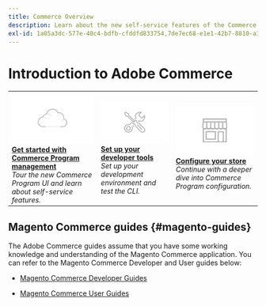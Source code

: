 ```yaml
---
title: Commerce Overview
description: Learn about the new self-service features of the Commerce program UI and build and deploy a Magento store in minutes.
exl-id: 1a05a3dc-577e-40c4-bdfb-cfddfd833754,7de7ec68-e1e1-42b7-8810-a3039bf7e992,d3c715f2-6d24-4c2f-951c-1a5bad397724
---
```

# Introduction to Adobe Commerce

<table style="table-layout:fixed">
  <tr>
    <td>
      <a href="../getting-started/program-tour.md"><img alt="Checklist" src="../assets/card-start.png"></a>
      <div>
      <a href="../getting-started/program-tour.md"><strong>Get started with Commerce Program management</strong></a>
      </div><em>Tour the new Commerce Program UI and learn about self-service features.</em><br>
    </td>
    <td>
      <a href="../user/develop/cli.md"><img alt="Tools" src="../assets/card-tool.png"></a>
      <div>
      <a href="../user/develop/cli.md"><strong>Set up your developer tools</strong></a>
      </div><em>Set up your development environment and test the CLI.</em><br>
    </td>
    <td>
      <a href="../user/commerce-management.md"><img alt="Tools" src="../assets/card-store.png"></a>
      <div>
      <a href="../user/commerce-management.md"><strong>Configure your store</strong></a>
      </div><em>Continue with a deeper dive into Commerce Program configuration.</em><br>
    </td>
  </tr>
</table>

## Magento Commerce guides {#magento-guides}

The Adobe Commerce guides assume that you have some working knowledge and understanding of the Magento Commerce application. You can refer to the Magento Commerce Developer and User guides below:

- [Magento Commerce Developer Guides](https://devdocs.magento.com)

- [Magento Commerce User Guides](https://docs.magento.com/user-guide)
